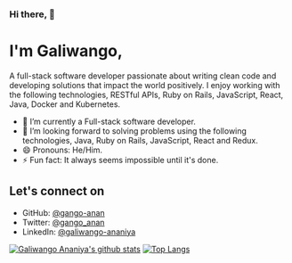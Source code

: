 ### Hi there, 👋 
# I'm Galiwango,
A full-stack software developer passionate about writing clean code and developing solutions that impact the world positively. 
I enjoy working with the following technologies, RESTful APIs, Ruby on Rails, JavaScript, React, Java, Docker and Kubernetes.


<!--
**gango-anan/gango-anan** is a ✨ _special_ ✨ repository because its `README.md` (this file) appears on your GitHub profile.

Here are some ideas to get you started:

- 🔭 I’m currently working on ...
- 🌱 I’m currently learning ...
- 👯 I’m looking to collaborate on ...
- 🤔 I’m looking for help with ...
- 💬 Ask me about ...
- 📫 How to reach me: ...
- 😄 Pronouns: ...
- ⚡ Fun fact: ...
-->





- 🔭 I’m currently a Full-stack software developer.
- 👯 I’m looking forward to solving problems using the following technologies, Java, Ruby on Rails, JavaScript, React and Redux.
- 😄 Pronouns: He/Him.
- ⚡ Fun fact: It always seems impossible until it's done.

## Let's connect on 
- GitHub: [@gango-anan](https://github.com/gango-anan)
- Twitter: [@gango_anan](https://twitter.com/gango_anan)
- LinkedIn: [@galiwango-ananiya](https://www.linkedin.com/in/galiwango-ananiya)


[![Galiwango Ananiya's github stats](https://github-readme-stats.vercel.app/api?username=gango-anan&show_icons=true&theme=radical)](https://github.com/gango-anan/github-readme-stats)  [![Top Langs](https://github-readme-stats.vercel.app/api/top-langs/?username=gango-anan&show_icons=true&theme=radical&layout=compact)](https://github.com/gango-anan/github-readme-stats)
